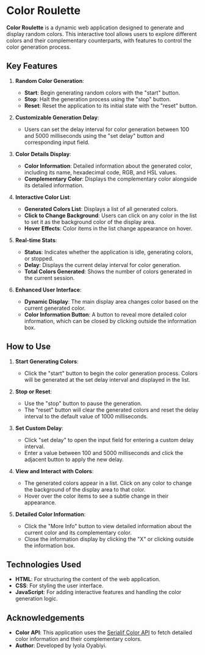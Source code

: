 # Color Roulette

**Color Roulette** is a dynamic web application designed to generate and display random colors. This interactive tool allows users to explore different colors and their complementary counterparts, with features to control the color generation process.

## Key Features

1. **Random Color Generation**: 
    - **Start**: Begin generating random colors with the "start" button.
    - **Stop**: Halt the generation process using the "stop" button.
    - **Reset**: Reset the application to its initial state with the "reset" button.

2. **Customizable Generation Delay**:
    - Users can set the delay interval for color generation between 100 and 5000 milliseconds using the "set delay" button and corresponding input field.

3. **Color Details Display**:
    - **Color Information**: Detailed information about the generated color, including its name, hexadecimal code, RGB, and HSL values.
    - **Complementary Color**: Displays the complementary color alongside its detailed information.

4. **Interactive Color List**:
    - **Generated Colors List**: Displays a list of all generated colors.
    - **Click to Change Background**: Users can click on any color in the list to set it as the background color of the display area.
    - **Hover Effects**: Color items in the list change appearance on hover.

5. **Real-time Stats**:
    - **Status**: Indicates whether the application is idle, generating colors, or stopped.
    - **Delay**: Displays the current delay interval for color generation.
    - **Total Colors Generated**: Shows the number of colors generated in the current session.

6. **Enhanced User Interface**:
    - **Dynamic Display**: The main display area changes color based on the current generated color.
    - **Color Information Button**: A button to reveal more detailed color information, which can be closed by clicking outside the information box.

## How to Use

1. **Start Generating Colors**:
    - Click the "start" button to begin the color generation process. Colors will be generated at the set delay interval and displayed in the list.

2. **Stop or Reset**:
    - Use the "stop" button to pause the generation.
    - The "reset" button will clear the generated colors and reset the delay interval to the default value of 1000 milliseconds.

3. **Set Custom Delay**:
    - Click "set delay" to open the input field for entering a custom delay interval.
    - Enter a value between 100 and 5000 milliseconds and click the adjacent button to apply the new delay.

4. **View and Interact with Colors**:
    - The generated colors appear in a list. Click on any color to change the background of the display area to that color.
    - Hover over the color items to see a subtle change in their appearance.

5. **Detailed Color Information**:
    - Click the "More Info" button to view detailed information about the current color and its complementary color.
    - Close the information display by clicking the "X" or clicking outside the information box.

## Technologies Used

- **HTML**: For structuring the content of the web application.
- **CSS**: For styling the user interface.
- **JavaScript**: For adding interactive features and handling the color generation logic.

## Acknowledgements

- **Color API**: This application uses the [Serialif Color API](https://color.serialif.com/) to fetch detailed color information and their complementary colors.
- **Author**: Developed by Iyola Oyabiyi.